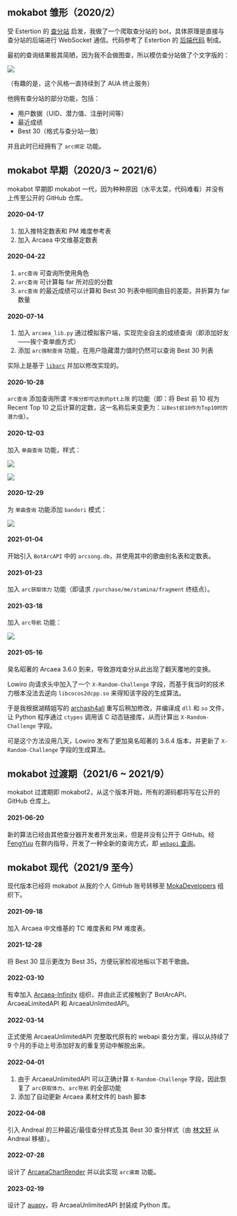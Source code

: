 ## mokabot 雏形（2020/2）

受 Estertion 的 [查分站](https://redive.estertion.win/arcaea/probe/) 启发，我做了一个爬取查分站的 bot，具体原理是直接与查分站的后端进行 WebSocket 通信。代码参考了 Estertion 的 [后端代码](https://gist.github.com/esterTion/fe184d4e51c2421310bdeba26046f139) 制成。

最初的查询结果极其简陋，因为我不会做图查，所以模仿查分站做了个文字版的：

![](asset/2020-2.jpg)

（有趣的是，这个风格一直持续到了 AUA 终止服务）

他拥有查分站的部分功能，包括：

 - 用户数据（UID、潜力值、注册时间等）
 - 最近成绩
 - Best 30（格式与查分站一致）

并且此时已经拥有了 `arc绑定` 功能。

## mokabot 早期（2020/3 ~ 2021/6）

mokabot 早期即 mokabot 一代，因为种种原因（水平太菜，代码难看）并没有上传至公开的 GitHub 仓库。

#### 2020-04-17

1. 加入推特定数表和 PM 难度参考表
2. 加入 Arcaea 中文维基定数表

#### 2020-04-22

1. `arc查询` 可查询所使用角色
2. `arc查询` 可计算每 far 所对应的分数
3. `arc查询` 的最近成绩可以计算和 Best 30 列表中相同曲目的差距，并折算为 far 数量

#### 2020-07-14

1. 加入 `arcaea_lib.py` 通过模拟客户端，实现完全自主的成绩查询（即添加好友——挨个查单曲方式）
2. 添加 `arc强制查询` 功能，在用户隐藏潜力值时仍然可以查询 Best 30 列表

实际上是基于 [`libarc`](https://github.com/jywhy6/libarc/blob/master/libarc.py) 并加以修改实现的。

#### 2020-10-28

`arc查询` 添加查询所谓 `不推分即可达到的ptt上限` 的功能（即：将 Best 前 10 视为 Recent Top 10 之后计算的定数，这一名称后来变更为：`以Best前10作为Top10时的潜力值`）。

#### 2020-12-03

加入 `单曲查询` 功能，样式：

![](asset/2020-12-guin.png)

![](asset/2020-12-moe.png)

#### 2020-12-29

为 `单曲查询` 功能添加 `bandori` 模式：

![](asset/2020-12-bandori.jpg)

#### 2021-01-04

开始引入 `BotArcAPI` 中的 `arcsong.db`，并使用其中的歌曲别名表和定数表。

#### 2021-01-23

加入 `arc获取体力` 功能（即请求 `/purchase/me/stamina/fragment` 终结点）。

#### 2021-03-18

加入 `arc导航` 功能：

![](asset/arc_map.png)

#### 2021-05-16

臭名昭著的 Arcaea 3.6.0 到来，导致游戏查分从此出现了翻天覆地的变换。

Lowiro 向请求头中加入了一个 `X-Random-Challenge` 字段，而基于我当时的技术力根本没法去逆向 `libcocos2dcpp.so` 来得知该字段的生成算法。

于是我根据湖精姐写的 [archash4all](https://www.npmjs.com/package/archash4all) 重写后稍加修改，并编译成 `dll` 和 `so` 文件，让 Python 程序通过 `ctypes` 调用该 C 动态链接库，从而计算出 `X-Random-Challenge` 字段。

可是这个方法没用几天，Lowiro 发布了更加臭名昭著的 3.6.4 版本，并更新了 `X-Random-Challenge` 字段的生成算法。

## mokabot 过渡期（2021/6 ~ 2021/9）

mokabot 过渡期即 mokabot2，从这个版本开始，所有的源码都将写在公开的 GitHub 仓库上。

#### 2021-06-20

新的算法已经由其他查分器开发者开发出来，但是并没有公开于 GitHub。经 [FengYuu](https://github.com/FengYuu) 在群内指导，开发了一种全新的查询方式，即 [`webapi` 查询](https://github.com/MokaDevelopers/mokabot2/blob/master/docs/advanced/whats_webapi.md)。

## mokabot 现代（2021/9 至今）

现代版本已经将 mokabot 从我的个人 GitHub 账号转移至 [MokaDevelopers](https://github.com/MokaDevelopers) 组织下。

#### 2021-09-18

加入 Arcaea 中文维基的 TC 难度表和 PM 难度表。

#### 2021-12-28

将 Best 30 显示更改为 Best 35，方便玩家检视地板以下若干歌曲。

#### 2022-03-10

有幸加入 [Arcaea-Infinity](https://github.com/Arcaea-Infinity) 组织，并由此正式接触到了 BotArcAPI、ArcaeaLimitedAPI 和 ArcaeaUnlimitedAPI。

#### 2022-03-14

正式使用 ArcaeaUnlimitedAPI 完整取代原有的 webapi 查分方案，得以从持续了 9 个月的手动上号添加好友的重复劳动中解脱出来。

#### 2022-04-01

1. 由于 ArcaeaUnlimitedAPI 可以正确计算 `X-Random-Challenge` 字段，因此恢复了 `arc获取体力`、`arc导航` 的全部功能
2. 添加了自动更新 Arcaea 素材文件的 bash 脚本

#### 2022-04-08

引入 Andreal 的三种最近/最佳查分样式及其 Best 30 查分样式（由 [林文轩](https://github.com/Linwenxuan05) 从 Andreal 移植）。

#### 2022-07-28

设计了 [ArcaeaChartRender](https://github.com/Arcaea-Infinity/ArcaeaChartRender) 并以此实现 `arc谱面` 功能。

#### 2023-02-19

设计了 [auapy](https://github.com/zhanbao2000/auapy)，将 ArcaeaUnlimitedAPI 封装成 Python 库。
